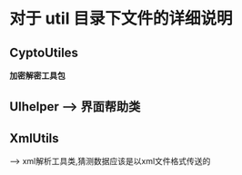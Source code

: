 # 对于 util 目录下文件的详细说明 #

## CyptoUtiles
**加密解密工具包**
## UIhelper --> 界面帮助类  
## XmlUtils 
--> xml解析工具类,猜测数据应该是以xml文件格式传送的